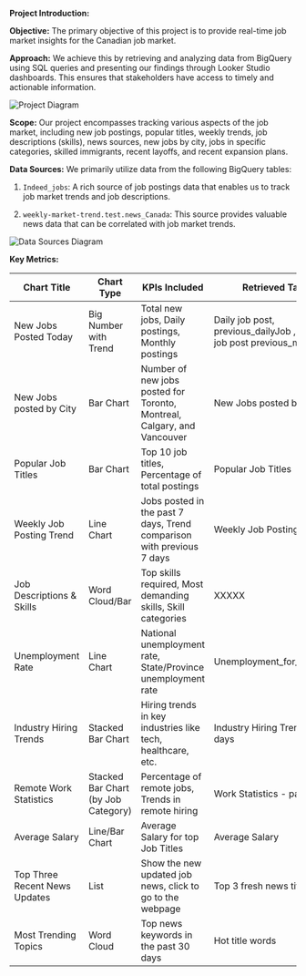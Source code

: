 **Project Introduction:**

**Objective:** The primary objective of this project is to provide real-time job market insights for the Canadian job market.

**Approach:** We achieve this by retrieving and analyzing data from BigQuery using SQL queries and presenting our findings through Looker Studio dashboards. This ensures that stakeholders have access to timely and actionable information.

![Project Diagram](https://github.com/kesolutions/weekly_market_trend/assets/116053082/56dca3c5-0711-4cb9-8e84-2e3404c7fa5e)

**Scope:** Our project encompasses tracking various aspects of the job market, including new job postings, popular titles, weekly trends, job descriptions (skills), news sources, new jobs by city, jobs in specific categories, skilled immigrants, recent layoffs, and recent expansion plans.

**Data Sources:** We primarily utilize data from the following BigQuery tables:

1. `Indeed_jobs`: A rich source of job postings data that enables us to track job market trends and job descriptions.

2. `weekly-market-trend.test.news_Canada`: This source provides valuable news data that can be correlated with job market trends.

![Data Sources Diagram](https://github.com/kesolutions/weekly_market_trend/assets/116053082/8c2b33df-e7fb-4fe9-a1e1-cafbce26d0c7)

**Key Metrics:**


| Chart Title                  | Chart Type                   | KPIs Included                                                   | Retrieved Tables                     |
|-----------------------------|------------------------------|----------------------------------------------------------------|--------------------------------------|
| New Jobs Posted Today       | Big Number with Trend        | Total new jobs, Daily postings, Monthly postings              | Daily job post, previous_dailyJob ,monthly job post previous_monthly |
| New Jobs posted by City     | Bar Chart                    | Number of new jobs posted for Toronto, Montreal, Calgary, and Vancouver | New Jobs posted by City               |
| Popular Job Titles          | Bar Chart                    | Top 10 job titles, Percentage of total postings               | Popular Job Titles                    |
| Weekly Job Posting Trend    | Line Chart                   | Jobs posted in the past 7 days, Trend comparison with previous 7 days | Weekly Job Posting Trend              |
| Job Descriptions & Skills   | Word Cloud/Bar               | Top skills required, Most demanding skills, Skill categories  | XXXXX                                |
| Unemployment Rate           | Line Chart                   | National unemployment rate, State/Province unemployment rate  | Unemployment_for_dashboard            |
| Industry Hiring Trends      | Stacked Bar Chart            | Hiring trends in key industries like tech, healthcare, etc.   | Industry Hiring Trends -past 7 days   |
| Remote Work Statistics      | Stacked Bar Chart (by Job Category) | Percentage of remote jobs, Trends in remote hiring   | Work Statistics - past 7 days   |
| Average Salary              | Line/Bar Chart               | Average Salary for top Job Titles                              | Average Salary                        |
| Top Three Recent News Updates | List                        | Show the new updated job news, click to go to the webpage     | Top 3 fresh news titles               |
| Most Trending Topics        | Word Cloud                   | Top news keywords in the past 30 days                         | Hot title words                      |


